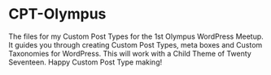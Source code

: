 # CPT-Olympus
The files for my Custom Post Types for the 1st Olympus WordPress Meetup.
It guides you through creating Custom Post Types, meta boxes and Custom Taxonomies for WordPress.
This will work with a Child Theme of Twenty Seventeen.
Happy Custom Post Type making!
